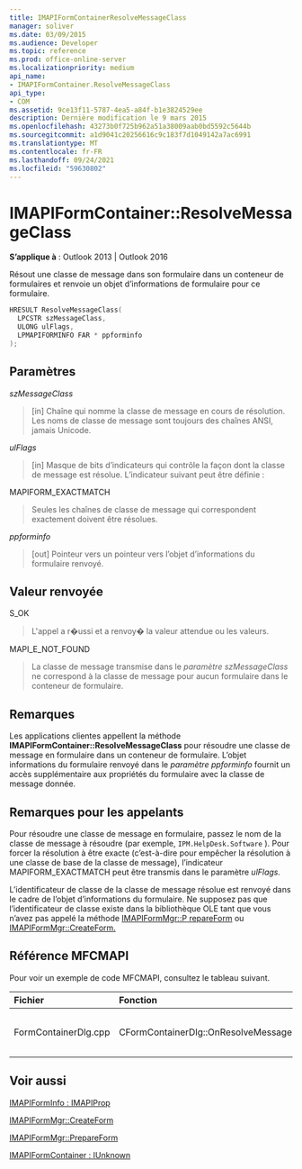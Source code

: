 ```yaml
---
title: IMAPIFormContainerResolveMessageClass
manager: soliver
ms.date: 03/09/2015
ms.audience: Developer
ms.topic: reference
ms.prod: office-online-server
ms.localizationpriority: medium
api_name:
- IMAPIFormContainer.ResolveMessageClass
api_type:
- COM
ms.assetid: 9ce13f11-5787-4ea5-a84f-b1e3824529ee
description: Dernière modification le 9 mars 2015
ms.openlocfilehash: 43273b0f725b962a51a38009aab0bd5592c5644b
ms.sourcegitcommit: a1d9041c20256616c9c183f7d1049142a7ac6991
ms.translationtype: MT
ms.contentlocale: fr-FR
ms.lasthandoff: 09/24/2021
ms.locfileid: "59630802"
---
```

# <a name="imapiformcontainerresolvemessageclass"></a>IMAPIFormContainer::ResolveMessageClass

  
  
**S’applique à** : Outlook 2013 | Outlook 2016 
  
Résout une classe de message dans son formulaire dans un conteneur de formulaires et renvoie un objet d’informations de formulaire pour ce formulaire.
  
```cpp
HRESULT ResolveMessageClass(
  LPCSTR szMessageClass,
  ULONG ulFlags,
  LPMAPIFORMINFO FAR * ppforminfo
);
```

## <a name="parameters"></a>Paramètres

 _szMessageClass_
  
> [in] Chaîne qui nomme la classe de message en cours de résolution. Les noms de classe de message sont toujours des chaînes ANSI, jamais Unicode.
    
 _ulFlags_
  
> [in] Masque de bits d’indicateurs qui contrôle la façon dont la classe de message est résolue. L’indicateur suivant peut être définie :
    
MAPIFORM_EXACTMATCH 
  
> Seules les chaînes de classe de message qui correspondent exactement doivent être résolues.
    
 _ppforminfo_
  
> [out] Pointeur vers un pointeur vers l’objet d’informations du formulaire renvoyé.
    
## <a name="return-value"></a>Valeur renvoyée

S_OK 
  
> L'appel a r�ussi et a renvoy� la valeur attendue ou les valeurs.
    
MAPI_E_NOT_FOUND 
  
> La classe de message transmise dans le  _paramètre szMessageClass_ ne correspond à la classe de message pour aucun formulaire dans le conteneur de formulaire. 
    
## <a name="remarks"></a>Remarques

Les applications clientes appellent la méthode **IMAPIFormContainer::ResolveMessageClass** pour résoudre une classe de message en formulaire dans un conteneur de formulaire. L’objet informations du formulaire renvoyé dans le  _paramètre ppforminfo_ fournit un accès supplémentaire aux propriétés du formulaire avec la classe de message donnée. 
  
## <a name="notes-to-callers"></a>Remarques pour les appelants

Pour résoudre une classe de message en formulaire, passez le nom de la classe de message à résoudre (par exemple,  `IPM.HelpDesk.Software` ). Pour forcer la résolution à être exacte (c’est-à-dire pour empêcher la résolution à une classe de base de la classe de message), l’indicateur MAPIFORM_EXACTMATCH peut être transmis dans le paramètre _ulFlags._ 
  
L’identificateur de classe de la classe de message résolue est renvoyé dans le cadre de l’objet d’informations du formulaire. Ne supposez pas que l’identificateur de classe existe dans la bibliothèque OLE tant que vous n’avez pas appelé la méthode [IMAPIFormMgr::P repareForm](imapiformmgr-prepareform.md) ou [IMAPIFormMgr::CreateForm.](imapiformmgr-createform.md) 
  
## <a name="mfcmapi-reference"></a>Référence MFCMAPI

Pour voir un exemple de code MFCMAPI, consultez le tableau suivant.
  
|**Fichier**|**Fonction**|**Commentaire**|
|:-----|:-----|:-----|
|FormContainerDlg.cpp  <br/> |CFormContainerDlg::OnResolveMessageClass  <br/> |MFCMAPI utilise la méthode **IMAPIFormContainer::ResolveMessageClass** pour localiser un formulaire associé à une classe de message.  <br/> |
   
## <a name="see-also"></a>Voir aussi



[IMAPIFormInfo : IMAPIProp](imapiforminfoimapiprop.md)
  
[IMAPIFormMgr::CreateForm](imapiformmgr-createform.md)
  
[IMAPIFormMgr::PrepareForm](imapiformmgr-prepareform.md)
  
[IMAPIFormContainer : IUnknown](imapiformcontaineriunknown.md)

